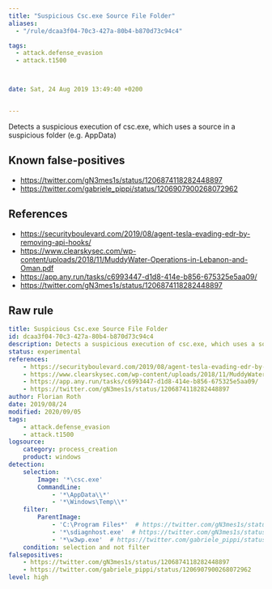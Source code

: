 ```yaml
---
title: "Suspicious Csc.exe Source File Folder"
aliases:
  - "/rule/dcaa3f04-70c3-427a-80b4-b870d73c94c4"

tags:
  - attack.defense_evasion
  - attack.t1500



date: Sat, 24 Aug 2019 13:49:40 +0200


---
```


Detects a suspicious execution of csc.exe, which uses a source in a suspicious folder (e.g. AppData)

<!--more-->


## Known false-positives

* https://twitter.com/gN3mes1s/status/1206874118282448897
* https://twitter.com/gabriele_pippi/status/1206907900268072962



## References

* https://securityboulevard.com/2019/08/agent-tesla-evading-edr-by-removing-api-hooks/
* https://www.clearskysec.com/wp-content/uploads/2018/11/MuddyWater-Operations-in-Lebanon-and-Oman.pdf
* https://app.any.run/tasks/c6993447-d1d8-414e-b856-675325e5aa09/
* https://twitter.com/gN3mes1s/status/1206874118282448897


## Raw rule
```yaml
title: Suspicious Csc.exe Source File Folder
id: dcaa3f04-70c3-427a-80b4-b870d73c94c4
description: Detects a suspicious execution of csc.exe, which uses a source in a suspicious folder (e.g. AppData)
status: experimental
references:
    - https://securityboulevard.com/2019/08/agent-tesla-evading-edr-by-removing-api-hooks/
    - https://www.clearskysec.com/wp-content/uploads/2018/11/MuddyWater-Operations-in-Lebanon-and-Oman.pdf
    - https://app.any.run/tasks/c6993447-d1d8-414e-b856-675325e5aa09/
    - https://twitter.com/gN3mes1s/status/1206874118282448897
author: Florian Roth
date: 2019/08/24
modified: 2020/09/05
tags:
    - attack.defense_evasion
    - attack.t1500
logsource:
    category: process_creation
    product: windows
detection:
    selection:
        Image: '*\csc.exe'
        CommandLine:
            - '*\AppData\\*'
            - '*\Windows\Temp\\*'
    filter:
        ParentImage:
            - 'C:\Program Files*'  # https://twitter.com/gN3mes1s/status/1206874118282448897
            - '*\sdiagnhost.exe'  # https://twitter.com/gN3mes1s/status/1206874118282448897
            - '*\w3wp.exe'  # https://twitter.com/gabriele_pippi/status/1206907900268072962
    condition: selection and not filter
falsepositives:
    - https://twitter.com/gN3mes1s/status/1206874118282448897
    - https://twitter.com/gabriele_pippi/status/1206907900268072962
level: high

```
